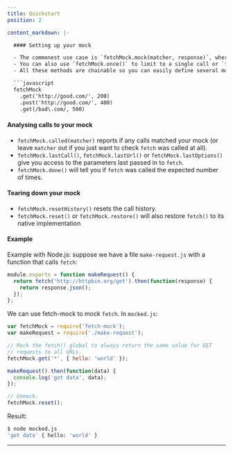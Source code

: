 ```yaml
---
title: Quickstart
position: 2

content_markdown: |-

  #### Setting up your mock

  - The commonest use case is `fetchMock.mock(matcher, response)`, where `matcher` is an exact url or regex to match, and `response` is a status code, string or object literal.
  - You can also use `fetchMock.once()` to limit to a single call or `fetchMock.get()`, `fetchMock.post()` etc. to limit to a method.
  - All these methods are chainable so you can easily define several mocks in a single test.

  ```javascript
  fetchMock
    .get('http://good.com/', 200)
    .post('http://good.com/', 400)
    .get(/bad\.com/, 500)
  ```
  #### Analysing calls to your mock

  - `fetchMock.called(matcher)` reports if any calls matched your mock (or leave `matcher` out if you just want to check `fetch` was called at all).
  - `fetchMock.lastCall()`, `fetchMock.lastUrl()` or `fetchMock.lastOptions()` give you access to the parameters last passed in to `fetch`.
  - `fetchMock.done()` will tell you if `fetch` was called the expected number of times.

  #### Tearing down your mock

  - `fetchMock.resetHistory()` resets the call history.
  - `fetchMock.reset()` or `fetchMock.restore()` will also restore `fetch()` to its native implementation

  #### Example

  Example with Node.js: suppose we have a file `make-request.js` with a function that calls `fetch`:

  ```js
  module.exports = function makeRequest() {
    return fetch('http://httpbin.org/get').then(function(response) {
      return response.json();
    });
  };
  ```


  We can use fetch-mock to mock `fetch`. In `mocked.js`:

  ```js
  var fetchMock = require('fetch-mock');
  var makeRequest = require('./make-request');

  // Mock the fetch() global to always return the same value for GET
  // requests to all URLs.
  fetchMock.get('*', { hello: 'world' });

  makeRequest().then(function(data) {
    console.log('got data', data);
  });

  // Unmock.
  fetchMock.reset();
  ```

  Result:

  ```bash
  $ node mocked.js
  'got data' { hello: 'world' }
  ```

---
```

